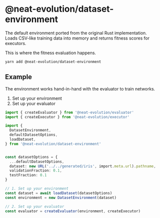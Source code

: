 # @neat-evolution/dataset-environment

The default environment ported from the original Rust implementation. Loads CSV-like training data into memory and returns fitness scores for executors.

This is where the fitness evaluation happens.

```sh
yarn add @neat-evolution/dataset-environment
```

## Example

The environment works hand-in-hand with the evaluator to train networks.

1. Set up your environment
2. Set up your evaluator

```ts
import { createEvaluator } from '@neat-evolution/evaluator'
import { createExecutor } from '@neat-evolution/executor'

import {
  DatasetEnvironment,
  defaultDatasetOptions,
  loadDataset,
} from '@neat-evolution/dataset-environment'


const datasetOptions = {
  ...defaultDatasetOptions,
  dataset: new URL('../../generated/iris', import.meta.url).pathname,
  validationFraction: 0.1,
  testFraction: 0.1
}

// 1. Set up your environment
const dataset = await loadDataset(datasetOptions)
const environment = new DatasetEnvironment(dataset)

// 2. Set up your evaluator
const evaluator = createEvaluator(environment, createExecutor)
```
